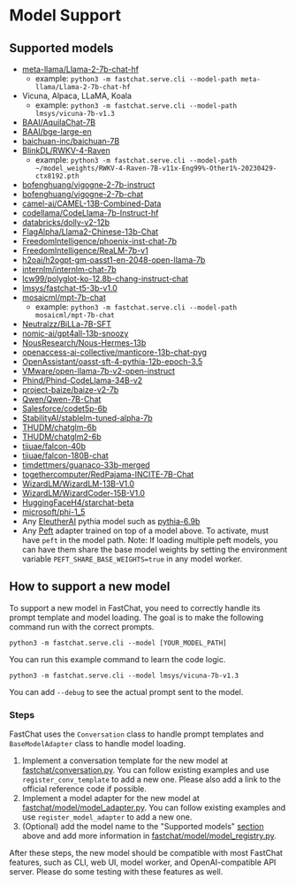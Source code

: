 # Model Support

## Supported models

- [meta-llama/Llama-2-7b-chat-hf](https://huggingface.co/meta-llama/Llama-2-7b-chat-hf)
  - example: `python3 -m fastchat.serve.cli --model-path meta-llama/Llama-2-7b-chat-hf`
- Vicuna, Alpaca, LLaMA, Koala
  - example: `python3 -m fastchat.serve.cli --model-path lmsys/vicuna-7b-v1.3`
- [BAAI/AquilaChat-7B](https://huggingface.co/BAAI/AquilaChat-7B)
- [BAAI/bge-large-en](https://huggingface.co/BAAI/bge-large-en#using-huggingface-transformers)
- [baichuan-inc/baichuan-7B](https://huggingface.co/baichuan-inc/baichuan-7B)
- [BlinkDL/RWKV-4-Raven](https://huggingface.co/BlinkDL/rwkv-4-raven)
  - example: `python3 -m fastchat.serve.cli --model-path ~/model_weights/RWKV-4-Raven-7B-v11x-Eng99%-Other1%-20230429-ctx8192.pth`
- [bofenghuang/vigogne-2-7b-instruct](https://huggingface.co/bofenghuang/vigogne-2-7b-instruct)
- [bofenghuang/vigogne-2-7b-chat](https://huggingface.co/bofenghuang/vigogne-2-7b-chat)
- [camel-ai/CAMEL-13B-Combined-Data](https://huggingface.co/camel-ai/CAMEL-13B-Combined-Data)
- [codellama/CodeLlama-7b-Instruct-hf](https://huggingface.co/codellama/CodeLlama-7b-Instruct-hf)
- [databricks/dolly-v2-12b](https://huggingface.co/databricks/dolly-v2-12b)
- [FlagAlpha/Llama2-Chinese-13b-Chat](https://huggingface.co/FlagAlpha/Llama2-Chinese-13b-Chat)
- [FreedomIntelligence/phoenix-inst-chat-7b](https://huggingface.co/FreedomIntelligence/phoenix-inst-chat-7b)
- [FreedomIntelligence/ReaLM-7b-v1](https://huggingface.co/FreedomIntelligence/Realm-7b)
- [h2oai/h2ogpt-gm-oasst1-en-2048-open-llama-7b](https://huggingface.co/h2oai/h2ogpt-gm-oasst1-en-2048-open-llama-7b)
- [internlm/internlm-chat-7b](https://huggingface.co/internlm/internlm-chat-7b)
- [lcw99/polyglot-ko-12.8b-chang-instruct-chat](https://huggingface.co/lcw99/polyglot-ko-12.8b-chang-instruct-chat)
- [lmsys/fastchat-t5-3b-v1.0](https://huggingface.co/lmsys/fastchat-t5)
- [mosaicml/mpt-7b-chat](https://huggingface.co/mosaicml/mpt-7b-chat)
  - example: `python3 -m fastchat.serve.cli --model-path mosaicml/mpt-7b-chat`
- [Neutralzz/BiLLa-7B-SFT](https://huggingface.co/Neutralzz/BiLLa-7B-SFT)
- [nomic-ai/gpt4all-13b-snoozy](https://huggingface.co/nomic-ai/gpt4all-13b-snoozy)
- [NousResearch/Nous-Hermes-13b](https://huggingface.co/NousResearch/Nous-Hermes-13b)
- [openaccess-ai-collective/manticore-13b-chat-pyg](https://huggingface.co/openaccess-ai-collective/manticore-13b-chat-pyg)
- [OpenAssistant/oasst-sft-4-pythia-12b-epoch-3.5](https://huggingface.co/OpenAssistant/oasst-sft-4-pythia-12b-epoch-3.5)
- [VMware/open-llama-7b-v2-open-instruct](https://huggingface.co/VMware/open-llama-7b-v2-open-instruct)
- [Phind/Phind-CodeLlama-34B-v2](https://huggingface.co/Phind/Phind-CodeLlama-34B-v2)
- [project-baize/baize-v2-7b](https://huggingface.co/project-baize/baize-v2-7b)
- [Qwen/Qwen-7B-Chat](https://huggingface.co/Qwen/Qwen-7B-Chat)
- [Salesforce/codet5p-6b](https://huggingface.co/Salesforce/codet5p-6b)
- [StabilityAI/stablelm-tuned-alpha-7b](https://huggingface.co/stabilityai/stablelm-tuned-alpha-7b)
- [THUDM/chatglm-6b](https://huggingface.co/THUDM/chatglm-6b)
- [THUDM/chatglm2-6b](https://huggingface.co/THUDM/chatglm2-6b)
- [tiiuae/falcon-40b](https://huggingface.co/tiiuae/falcon-40b)
- [tiiuae/falcon-180B-chat](https://huggingface.co/tiiuae/falcon-180B-chat)
- [timdettmers/guanaco-33b-merged](https://huggingface.co/timdettmers/guanaco-33b-merged)
- [togethercomputer/RedPajama-INCITE-7B-Chat](https://huggingface.co/togethercomputer/RedPajama-INCITE-7B-Chat)
- [WizardLM/WizardLM-13B-V1.0](https://huggingface.co/WizardLM/WizardLM-13B-V1.0)
- [WizardLM/WizardCoder-15B-V1.0](https://huggingface.co/WizardLM/WizardCoder-15B-V1.0)
- [HuggingFaceH4/starchat-beta](https://huggingface.co/HuggingFaceH4/starchat-beta)
- [microsoft/phi-1_5](https://huggingface.co/microsoft/phi-1_5)
- Any [EleutherAI](https://huggingface.co/EleutherAI) pythia model such as [pythia-6.9b](https://huggingface.co/EleutherAI/pythia-6.9b)
- Any [Peft](https://github.com/huggingface/peft) adapter trained on top of a
  model above.  To activate, must have `peft` in the model path.  Note: If
  loading multiple peft models, you can have them share the base model weights by
  setting the environment variable `PEFT_SHARE_BASE_WEIGHTS=true` in any model
  worker.

## How to support a new model

To support a new model in FastChat, you need to correctly handle its prompt template and model loading.
The goal is to make the following command run with the correct prompts.

```
python3 -m fastchat.serve.cli --model [YOUR_MODEL_PATH]
```

You can run this example command to learn the code logic.

```
python3 -m fastchat.serve.cli --model lmsys/vicuna-7b-v1.3
```

You can add `--debug` to see the actual prompt sent to the model.

### Steps

FastChat uses the `Conversation` class to handle prompt templates and `BaseModelAdapter` class to handle model loading.

1. Implement a conversation template for the new model at [fastchat/conversation.py](https://github.com/lm-sys/FastChat/blob/main/fastchat/conversation.py). You can follow existing examples and use `register_conv_template` to add a new one. Please also add a link to the official reference code if possible.
2. Implement a model adapter for the new model at [fastchat/model/model_adapter.py](https://github.com/lm-sys/FastChat/blob/main/fastchat/model/model_adapter.py). You can follow existing examples and use `register_model_adapter` to add a new one.
3. (Optional) add the model name to the "Supported models" [section](#supported-models) above and add more information in [fastchat/model/model_registry.py](https://github.com/lm-sys/FastChat/blob/main/fastchat/model/model_registry.py).

After these steps, the new model should be compatible with most FastChat features, such as CLI, web UI, model worker, and OpenAI-compatible API server. Please do some testing with these features as well.
